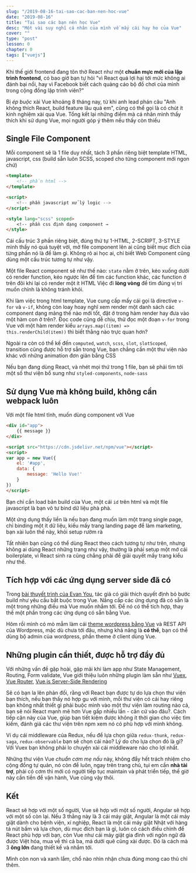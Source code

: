 ```yaml
---
slug: "/2019-08-16-tai-sao-cac-ban-nen-hoc-vue"
date: "2019-08-16"
title: "Tại sao các bạn nên học Vue"
desc: "Một vài suy nghĩ cá nhân của mình về mấy cái hay ho của Vue"
cover: ""
type: "post"
lesson: 0
chapter: 0
tags: ["vuejs"]
---
```


Khi thế giới frontend đang tôn thờ React như một **chuẩn mực mới của lập trình frontend**, có bao giờ bạn tự hỏi "vì React quá lợi hại tới mức không ai đánh bại nổi, hay vì Facebook biết cách quảng cáo bộ đồ chơi của mình trong cộng đồng lập trình viên?"

Bị *ép buộc* xài Vue khoảng 8 tháng nay, từ khi anh lead phán câu "Anh không thích React, build feature lâu quá em", cũng có thể gọi là có chút ít kinh nghiệm xài qua Vue. Tổng kết lại những điểm mà cá nhân mình thấy thích khi sử dụng Vue, mọi người góp ý thêm nếu thấy còn thiếu

## Single File Component

Mỗi component sẽ là 1 file duy nhất, tách 3 phần riêng biệt template HTML, javascript, css (build sẵn luôn SCSS, scoped cho từng component mới ngon chứ)

```html
<template>
    <!-- phần html -->
</template>

<script>
    <!-- phần javascript xử lý logic -->
</script>

<style lang="scss" scoped>
    <!-- phần css định dạng component →
</style>
```

Cái cấu trúc 3 phần riêng biệt, đúng thứ tự 1-HTML, 2-SCRIPT, 3-STYLE mình thấy nó quá tuyệt vời, mở file component lên ai cũng biết mục đích của từng phần nó là để làm gì. Không rõ ai học ai, chỉ biết Web Component cũng dùng một cấu trúc tương tự như vậy.

Một file React component sẽ như thế nào: `state` nằm ở trên, kéo xuống dưới có render function, kéo ngược lên để tìm các function khác, các function ở trên đôi khi lại có render một ít HTML Việc đi **lòng vòng** để tìm đúng vị trí muốn chỉnh là không tránh khỏi.

Khi làm việc trong html template, Vue cung cấp mấy cái gọi là directive `v-for` và `v-if`, không còn loay hoay nghĩ xem render một danh sách các component dạng mảng thế nào mới tốt, đặt ở trong hàm render hay đưa vào một hàm con ở trên?. Đọc code cũng dễ chịu, thử đọc một đoạn `v-for` trong Vue với một hàm render kiểu `arrays.map((item) => this.renderChild(item))` thì biết thằng nào trực quan hơn?

Ngoài ra còn có thể kế đến `computed`, `watch`, `scss`, `slot`, `slotScoped`, transition cũng được hỗ trợ sẵn trong Vue, bạn chẳng cần một thư viện nào khác với những animation đơn giản bằng CSS

Nếu bạn đang dùng React, và nhét mọi thứ trong 1 file, bạn sẽ phải tìm tới một số thư viện bổ sung như `styled-components`, `node-sass`


## Sử dụng Vue mà không build, không cần webpack luôn

Với một file html tĩnh, muốn dùng component với Vue

```html
<div id="app">
    {{ message }}
</div>

<script src="https://cdn.jsdelivr.net/npm/vue"></script>
<script>
var app = new Vue({
    el: '#app',
    data: {
        message: 'Hello Vue!'
    }
})
</script>
```

Bạn chỉ cần load bản build của Vue, một cái `id` trên html và một file javascript là bạn vô tư bind dữ liệu phà phà.

Một ứng dụng thấy liền là nếu bạn đang muốn làm một trang single page, chỉ binding một ít dữ liệu, kiếu mấy trang landing page để làm marketing, bạn xài luôn thế này, khỏi setup rườm rà

Tất nhiên bạn cũng có thể dùng React theo cách tương tự như trên, nhưng không ai dùng React những trang như vậy, thường là phải setup một mớ cái boilerplate, vì React sinh ra cũng chẳng phải để giải quyết mấy trang kiểu như thế.

## Tích hợp với các ứng dụng server side đã có

Trong [bài thuyết trình của Evan You](https://shoptalkshow.com/episodes/350/), tác giả có giải thích quyết định bỏ bước build như yêu cầu bắt buộc trong Vue. Nâng cấp các ứng dụng đã có sẵn là một trong những điều mà Vue muốn nhắm tới. Để nó có thể tích hợp, thay thế một phần trong các ứng dụng có sẵn bằng Vue.

Hôm rồi mình có mò mẫm làm cái [theme wordpress bằng Vue](https://github.com/EvanAgee/vuejs-wordpress-theme-starter) và REST API của Wordpress, mặc dù chưa tới đâu, nhưng khả năng là **có thể**, bạn có thể dùng bộ admin của wordpress, phần theme ở client dùng Vue.

## Những plugin cần thiết, được hỗ trợ đầy đủ

Với những vấn đề gặp hoài, gặp mãi khi làm app như State Management, Routing, Form validate, Vue giới thiệu luôn những plugin làm sẵn như [Vuex](https://vuex.vuejs.org/), [Vue Router](https://router.vuejs.org/), [Vue.js Server-Side Rendering](https://ssr.vuejs.org/#why-ssr)

Sẽ có bạn la lên phản đối, rằng với React bạn được tự do lựa chọn thư viện bạn thích, nếu bạn thấy nó hợp gu với mình, mỗi thư viện có cái hay riêng bạn không nhất thiết gì phải buộc mình vào một thư viện làm routing nào cả, bạn sẽ nói React mạnh mẽ hơn Vue gấp nhiều lần - căn cứ vào đâu?. Cách tiếp cận này của Vue, giúp bạn tiết kiệm được không ít thời gian cho việc tìm kiếm, đánh giá các thư viện trên npm xem nó có phù hợp với mình không.

Ví dụ cái middleware của Redux, nếu để lựa chọn giữa `redux-thunk`, `redux-saga`, `redux-observable` bạn sẽ chọn cái nào? Lý do cho lựa chọn đó là gì? Với Vuex bạn không phải lo chuyện xài cái middleware nào cho lợi nhất.

Những thư viện Vue *chuẩn cơm mẹ nấu* này, không đẩy hết trách nhiệm cho cộng đồng tự quản, nó còn để luôn, ngay trên trang chủ, tụi em cần **nhà tài trợ**, phải có cơm thì mới có người tiếp tục maintain và phát triển tiếp, thế giờ này cần tiền để vận hành, Vue cũng vậy thôi.

## Kết

React sẽ hợp với một số người, Vue sẽ hợp với một số người, Angular sẽ hợp với một số còn lại. Nếu 3 thằng này là 3 cái máy giặt, Angular là một cái máy giặt dành cho bệnh viện, xí nghiệp, React là một cái máy giặt Nhật với hàng tá nút bấm và lựa chọn, dù mục đích bạn là gì, luôn có cách điều chỉnh để React phù hợp với bạn, còn Vue như cái máy giặt gia đình với ngôn ngữ đã được Việt hóa, mua về thì cả ba, má dưới quê cũng xài được. Đó là cách mà 3 **ông lớn** đang thiết kế và nhắm tới.

Mình còn non và xanh lắm, chổ nào nhìn nhận chưa đúng mong cao thủ chỉ thêm.


